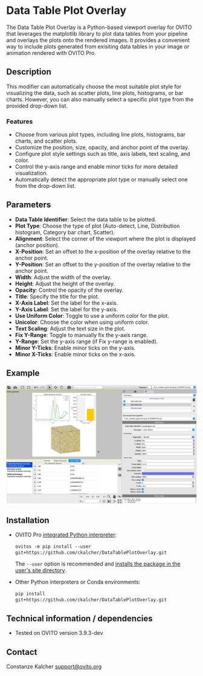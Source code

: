 # Data Table Plot Overlay
The Data Table Plot Overlay is a Python-based viewport overlay for OVITO that leverages the matplotlib library to plot data tables from your pipeline and overlays the plots onto the rendered images. It provides a convenient way to include plots generated from exisiting data tables in your image or animation rendered with OVITO Pro.

## Description
This modifier can automatically choose the most suitable plot style for visualizing the data, such as scatter plots, line plots, histograms, or bar charts. However, you can also manually select a specific plot type from the provided drop-down list.

### Features
- Choose from various plot types, including line plots, histograms, bar charts, and scatter plots.
- Customize the position, size, opacity, and anchor point of the overlay.
- Configure plot style settings such as title, axis labels, text scaling, and color.
- Control the y-axis range and enable minor ticks for more detailed visualization.
- Automatically detect the appropriate plot type or manually select one from the drop-down list.

## Parameters
- **Data Table Identifier**: Select the data table to be plotted.
- **Plot Type**: Choose the type of plot (Auto-detect, Line, Distribution histogram, Category bar chart, Scatter).
- **Alignment**: Select the corner of the viewport where the plot is displayed (anchor position).
- **X-Position**: Set an offset to the x-position of the overlay relative to the anchor point.
- **Y-Position**:  Set an offset to the y-position of the overlay relative to the anchor point.
- **Width**: Adjust the width of the overlay.
- **Height**: Adjust the height of the overlay.
- **Opacity**: Control the opacity of the overlay.
- **Title**: Specify the title for the plot.
- **X-Axis Label**: Set the label for the x-axis.
- **Y-Axis Label**: Set the label for the y-axis.
- **Use Uniform Color**: Toggle to use a uniform color for the plot.
- **Unicolor**: Choose the color when using uniform color.
- **Text Scaling**: Adjust the text size in the plot.
- **Fix Y-Range**: Toggle to manually fix the y-axis range.
- **Y-Range**: Set the y-axis range (if Fix y-range is enabled).
- **Minor Y-Ticks**: Enable minor ticks on the y-axis.
- **Minor X-Ticks**: Enable minor ticks on the x-axis.

## Example
![Example](examples/DataTablePlotOverlayExample.png)

## Installation
- OVITO Pro [integrated Python interpreter](https://docs.ovito.org/python/introduction/installation.html#ovito-pro-integrated-interpreter):
  ```
  ovitos -m pip install --user git+https://github.com/ckalcher/DataTablePlotOverlay.git
  ``` 
  The `--user` option is recommended and [installs the package in the user's site directory](https://pip.pypa.io/en/stable/user_guide/#user-installs).

- Other Python interpreters or Conda environments:
  ```
  pip install git+https://github.com/ckalcher/DataTablePlotOverlay.git
  ```

## Technical information / dependencies
- Tested on OVITO version 3.9.3-dev

## Contact
Constanze Kalcher support@ovito.org
